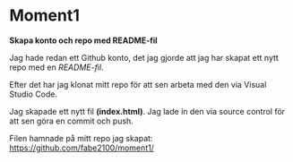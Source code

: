  # Moment1
 **Skapa konto och repo med README-fil**
 
 Jag hade redan ett Github konto, det jag gjorde att jag har skapat ett nytt repo med en _README-fil_.
 
 Efter det har jag klonat mitt repo för att sen arbeta med den via Visual Studio Code.
 
 Jag skapade ett nytt fil **(index.html)**. Jag lade in den via source control för att sen göra en commit och push.
 
 Filen hamnade på mitt repo jag skapat: <https://github.com/fabe2100/moment1/> 
 
